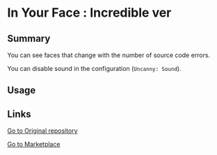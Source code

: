 # In Your Face : Incredible ver

## Summary

You can see faces that change with the number of source code errors.

You can disable sound in the configuration (`Uncanny: Sound`).

## Usage

## Links

[Go to Original repository](https://github.com/virejdasani/InYourFace)

[Go to Marketplace](https://marketplace.visualstudio.com/items?itemName=TTOOWA.in-your-face-incredible)
